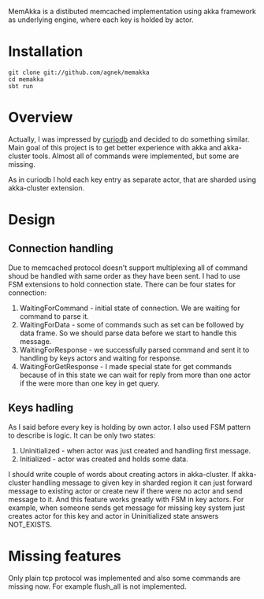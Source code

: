 MemAkka is a distibuted memcached implementation using akka framework as underlying engine, where each key is holded by actor.

# Installation

```
git clone git://github.com/agnek/memakka
cd memakka
sbt run
```

# Overview

Actually, I was impressed by [curiodb](https://github.com/stephenmcd/curiodb) and decided to do something similar. Main goal of this project is to get better experience with akka and akka-cluster tools.
Almost all of commands were implemented, but some are missing.

As in curiodb I hold each key entry as separate actor, that are sharded using akka-cluster extension.

# Design

## Connection handling
Due to memcached protocol doesn't support multiplexing all of command shoud be handled with same order as they have been sent.
I had to use FSM extensions to hold connection state. There can be four states for connection:

1. WaitingForCommand - initial state of connection. We are waiting for command to parse it.
2. WaitingForData - some of commands such as set can be followed by data frame. So we should parse data before we start to handle this message.
3. WaitingForResponse - we successfully parsed command and sent it to handling by keys actors and waiting for response.
4. WaitingForGetResponse - I made special state for get commands because of in this state we can wait for reply from more than one actor if the were more than one key in get query.

## Keys hadling
As I said before every key is holding by own actor. I also used FSM pattern to describe is logic. It can be only two states:

1. Uninitialized - when actor was just created and handling first message.
2. Initialized - actor was created and holds some data.

I should write couple of words about creating actors in akka-cluster. If akka-cluster handling message to given key in sharded region it can just forward message to existing actor or create new if there were no actor and send message to it. And this feature works greatly with FSM in key actors. For example, when someone sends get message for missing key system just creates actor for this key and actor in Uninitialized state answers NOT_EXISTS.

# Missing features

Only plain tcp protocol was implemented and also some commands are missing now. For example flush_all is not implemented.


